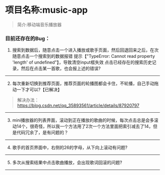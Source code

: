 # 项目名称:music-app

> 简介:移动端音乐播放器

### 目前还存在的Bug：

1. 搜索到数据后，随意点击一个进入播放或歌手页面，然后回退回来之后，在次随意点击一个搜索到的数据报错
   提示【"TypeError: Cannot read property 'length' of undefined"】，导致清空input框失效
   点击已经存在的搜索历史记录，然后在点击某一首歌，也会报上述的错误?
---
2. 每次重新切换到推荐页面，推荐页面的轮播图都会卡住，不轮播，自己手动拖动一下才可以?【已解决】
> 解决办法：https://blog.csdn.net/qq_35893561/article/details/87920797
---
3. mini播放器的列表界面，滚动到正在播放的歌曲的时候，每次点击总是会多滚动14个，很奇怪，所以我一个方法用了2次一个方法里面把索引减去了14，但是代码冗余了，是有问题的？
---
4. 歌手的首页界面中，右侧的26的字母，从下向上滚动有问题?
---
5. 多次从搜索结果中点击歌曲播放，会出现歌词回滚的问题?
---
